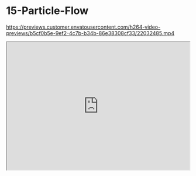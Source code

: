 # 15-Particle-Flow
https://previews.customer.envatousercontent.com/h264-video-previews/b5cf0b5e-9ef2-4c7b-b34b-86e38308cf33/22032485.mp4

<iframe style="border: lpx solid rgba(0,0,0.1);" width="500" height="350" src="https://www.youtube.com/watch?v=BQvBq3K50u8" allowfullscreen></iframe>

